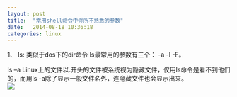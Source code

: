 ```yaml
---
layout: post
title:  "常用shell命令中你所不熟悉的参数"
date:   2014-08-18 10:36:18
categories: linux
---
```

1、   ls: 类似于dos下的dir命令
ls最常用的参数有三个： -a -l -F。

ls –a
Linux上的文件以.开头的文件被系统视为隐藏文件，仅用ls命令是看不到他们的，而用ls -a除了显示一般文件名外，连隐藏文件也会显示出来。
<br>
<img src='http://linzhenlong.github.io/images/ls-a.png'>
